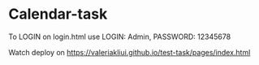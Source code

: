 # Calendar-task

To LOGIN on login.html use LOGIN: Admin, PASSWORD: 12345678

Watch deploy on https://valeriakliui.github.io/test-task/pages/index.html  

